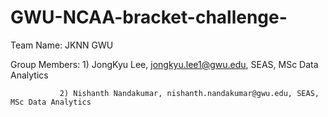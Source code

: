# GWU-NCAA-bracket-challenge-

Team Name: JKNN GWU

Group Members: 1) JongKyu Lee, jongkyu.lee1@gwu.edu, SEAS, MSc Data Analytics

               2) Nishanth Nandakumar, nishanth.nandakumar@gwu.edu, SEAS, MSc Data Analytics

